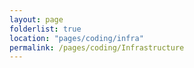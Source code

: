 ```yaml
---
layout: page
folderlist: true
location: "pages/coding/infra"
permalink: /pages/coding/Infrastructure
---
```

